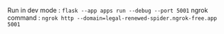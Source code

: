 Run in dev mode : `flask --app apps run --debug --port 5001`
ngrok command : `ngrok http --domain=legal-renewed-spider.ngrok-free.app 5001`